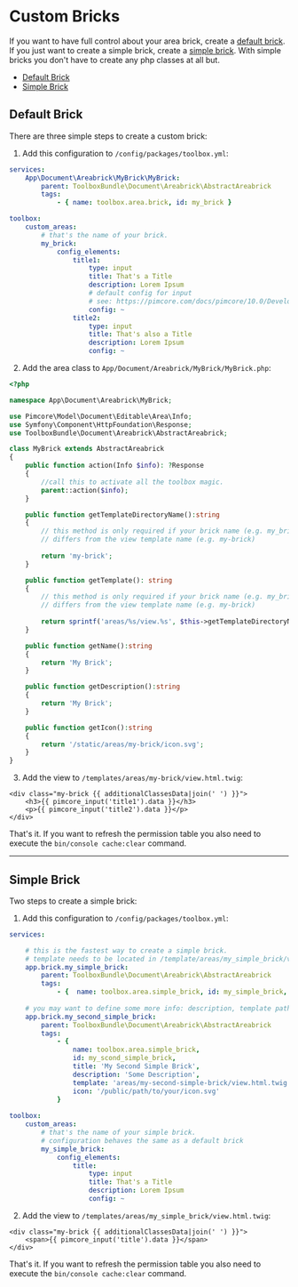 # Custom Bricks 

If you want to have full control about your area brick, create a [default brick](./10_CustomBricks.md#default-brick).
If you just want to create a simple brick, create a [simple brick](./10_CustomBricks.md#simple-brick). With simple bricks you don't have to create any php classes at all but.

- [Default Brick](./10_CustomBricks.md#default-brick)
- [Simple Brick](./10_CustomBricks.md#simple-brick)

## Default Brick

There are three simple steps to create a custom brick:

1. Add this configuration to `/config/packages/toolbox.yml`:

```yaml
services:
    App\Document\Areabrick\MyBrick\MyBrick:
        parent: ToolboxBundle\Document\Areabrick\AbstractAreabrick
        tags:
            - { name: toolbox.area.brick, id: my_brick }

toolbox:
    custom_areas:
        # that's the name of your brick. 
        my_brick:
            config_elements:
                title1:
                    type: input
                    title: That's a Title
                    description: Lorem Ipsum
                    # default config for input
                    # see: https://pimcore.com/docs/pimcore/10.0/Development_Documentation/Documents/Editables/Input.html#page_Configuration
                    config: ~
                title2:
                    type: input
                    title: That's also a Title
                    description: Lorem Ipsum
                    config: ~
```

2. Add the area class to `App/Document/Areabrick/MyBrick/MyBrick.php`:

```php
<?php

namespace App\Document\Areabrick\MyBrick;

use Pimcore\Model\Document\Editable\Area\Info;
use Symfony\Component\HttpFoundation\Response;
use ToolboxBundle\Document\Areabrick\AbstractAreabrick;

class MyBrick extends AbstractAreabrick
{
    public function action(Info $info): ?Response
    {
        //call this to activate all the toolbox magic.
        parent::action($info);
    }

    public function getTemplateDirectoryName():string
    {
        // this method is only required if your brick name (e.g. my_brick or myBrick)
        // differs from the view template name (e.g. my-brick)
        
        return 'my-brick';
    }

    public function getTemplate(): string
    {
        // this method is only required if your brick name (e.g. my_brick or myBrick)
        // differs from the view template name (e.g. my-brick)
        
        return sprintf('areas/%s/view.%s', $this->getTemplateDirectoryName(), $this->getTemplateSuffix());
    }

    public function getName():string
    {
        return 'My Brick';
    }

    public function getDescription():string
    {
        return 'My Brick';
    }

    public function getIcon():string
    {
        return '/static/areas/my-brick/icon.svg';
    }
}
```

3. Add the view to `/templates/areas/my-brick/view.html.twig`:

```twig
<div class="my-brick {{ additionalClassesData|join(' ') }}">
    <h3>{{ pimcore_input('title1').data }}</h3>
    <p>{{ pimcore_input('title2').data }}</p>
</div>
```

That's it. If you want to refresh the permission table you also need to execute the `bin/console cache:clear` command.

***

## Simple Brick

Two steps to create a simple brick:

1. Add this configuration to `/config/packages/toolbox.yml`:

```yaml
services:

    # this is the fastest way to create a simple brick. 
    # template needs to be located in /template/areas/my_simple_brick/view.html.twig
    app.brick.my_simple_brick: 
        parent: ToolboxBundle\Document\Areabrick\AbstractAreabrick
        tags:
            - {  name: toolbox.area.simple_brick, id: my_simple_brick, title: 'My Simple Brick' }
              
    # you may want to define some more info: description, template path and icon 
    app.brick.my_second_simple_brick:
        parent: ToolboxBundle\Document\Areabrick\AbstractAreabrick
        tags:
            - {
                name: toolbox.area.simple_brick,
                id: my_scond_simple_brick,
                title: 'My Second Simple Brick',
                description: 'Some Description',
                template: 'areas/my-second-simple-brick/view.html.twig',
                icon: '/public/path/to/your/icon.svg'
            } 
                
toolbox:
    custom_areas:
        # that's the name of your simple brick. 
        # configuration behaves the same as a default brick 
        my_simple_brick:
            config_elements:
                title:
                    type: input
                    title: That's a Title
                    description: Lorem Ipsum
                    config: ~
```

2. Add the view to `/templates/areas/my_simple_brick/view.html.twig`:

```twig
<div class="my-brick {{ additionalClassesData|join(' ') }}">
    <span>{{ pimcore_input('title').data }}</span>
</div>
```

That's it. If you want to refresh the permission table you also need to execute the `bin/console cache:clear` command.
